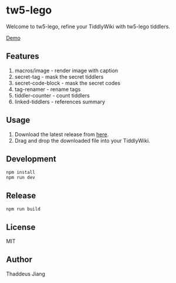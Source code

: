 # tw5-lego

Welcome to tw5-lego, refine your TiddlyWiki with tw5-lego tiddlers.

[Demo](https://thaddeusjiang.github.io/tw5-lego/)

## Features

1. macros/image - render image with caption
2. secret-tag - mask the secret tiddlers
3. secret-code-block - mask the secret codes
4. tag-renamer - rename tags
5. tiddler-counter - count tiddlers
6. linked-tiddlers - references summary

## Usage

1. Download the latest release from [here](https://thaddeusjiang.github.io/tw5-lego/).
2. Drag and drop the downloaded file into your TiddlyWiki.

## Development

```
npm install
npm run dev
```

## Release

```
npm run build
```

## License

MIT

## Author

Thaddeus Jiang
